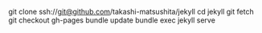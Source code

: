git clone ssh://git@github.com/takashi-matsushita/jekyll
cd jekyll
git fetch
git checkout gh-pages
bundle update
bundle exec jekyll serve
